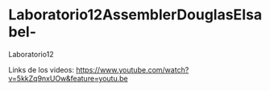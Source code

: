 # Laboratorio12AssemblerDouglasEIsabel-
Laboratorio12


Links de los videos:
https://www.youtube.com/watch?v=5kkZq9nxUOw&feature=youtu.be
